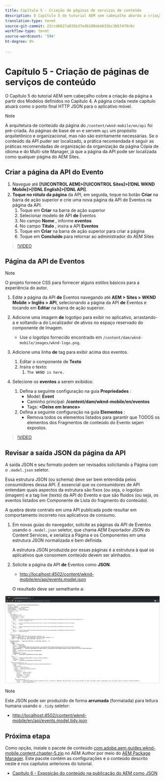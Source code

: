```yaml
---
title: Capítulo 5 - Criação de páginas de serviços de conteúdo
description: O Capítulo 5 do tutorial AEM sem cabeçalho aborda a criação de páginas a partir dos Modelos definidos no Capítulo 4. Essas páginas atuarão como pontos finais HTTP JSON.
translation-type: tm+mt
source-git-commit: 22ccd6627a035b37edb180eb4633bc3b57470c0c
workflow-type: tm+mt
source-wordcount: '594'
ht-degree: 0%

---
```



# Capítulo 5 - Criação de páginas de serviços de conteúdo

O Capítulo 5 do tutorial AEM sem cabeçalho cobre a criação da página a partir dos Modelos definidos no Capítulo 4. A página criada neste capítulo atuará como o ponto final HTTP JSON para o aplicativo móvel.

>[!NOTE]
>
> A arquitetura de conteúdo da página do `/content/wknd-mobile/en/api` foi pré-criada. As páginas de base de `en` e servem `api` um propósito arquitetônico e organizacional, mas não são estritamente necessárias. Se o conteúdo da API puder ser localizado, a prática recomendada é seguir as práticas recomendadas de organização da organização da página Cópia de idioma e do Multi-site Manager, já que a página da API pode ser localizada como qualquer página do AEM Sites.

## Criar a página da API do Evento

1. Navegue até **[!UICONTROL AEM]>[!UICONTROL Sites]>[!DNL WKND Mobile]>[!DNL English]>[!DNL API]**.
1. **Toque no rótulo da página** da API, em seguida, toque no botão **Criar** na barra de ação superior e crie uma nova página da API de Eventos na página da API.
   1. Toque em **Criar** na barra de ação superior
   1. Selecionar modelo de API **de** Eventos
   1. No campo **Nome** , informe **eventos**
   1. No campo **Título** , insira a API **Eventos**
   1. Toque em **Criar** na barra de ação superior para criar a página
   1. Toque em **Concluído** para retornar ao administrador do AEM Sites

>[!VIDEO](https://video.tv.adobe.com/v/28340/?quality=12&learn=on)

## Página da API de Eventos

>[!NOTE]
>
> O projeto fornece CSS para fornecer alguns estilos básicos para a experiência do autor.

1. Edite a página da API **de** Eventos navegando até **AEM > Sites > WKND Mobile > Inglês > API**, selecionando a página da API **de** Eventos e tocando em **Editar** na barra de ação superior.
1. Adicione uma imagem **de** logotipo para exibir no aplicativo, arrastando-a e soltando-a do Localizador de ativos no espaço reservado do componente de Imagem.
   * Use o logotipo fornecido encontrado em `/content/dam/wknd-mobile/images/wknd-logo.png`.

1. Adicione uma linha **de** tag para exibir acima dos eventos.
   1. Editar o componente de **Texto**
   1. Insira o texto:
      1. `The WKND is here.`

1. Selecione os **eventos** a serem exibidos:
   1. Defina a seguinte configuração na guia **Propriedades** :
      * Model: **Event**
      * Caminho principal: **/content/dam/wknd-mobile/en/eventos**
      * Tags: **&lt;Deixe em branco>**
   1. Defina a seguinte configuração na guia **Elementos** :
      * Remova todos os elementos listados para garantir que TODOS os elementos dos Fragmentos de conteúdo do Evento sejam expostos.

>[!VIDEO](https://video.tv.adobe.com/v/28339/?quality=12&learn=on)

## Revisar a saída JSON da página da API

A saída JSON e seu formato podem ser revisados solicitando a Página com o `.model.json` seletor.

Essa estrutura JSON (ou schema) deve ser bem entendida pelos consumidores dessa API. É essencial que os consumidores de API entendam quais aspectos da estrutura são fixos (ou seja, o logotipo (imagem) e a tag live (texto) da API do Evento e que são fluidos (ou seja, os eventos listados em Componente de Lista do fragmento do conteúdo).

A quebra deste contrato em uma API publicada pode resultar em comportamento incorreto nos aplicativos de consumo.

1. Em novas guias do navegador, solicite as páginas da API de Eventos usando o `.model.json` seletor, que chama AEM Exportador JSON do Content Services, e serializa a Página e os Componentes em uma estrutura JSON normalizada e bem definida.

   A estrutura JSON produzida por essas páginas é a estrutura à qual os aplicativos que consomem conteúdo devem ser alinhados.

1. Solicite a página da API **de** Eventos como **JSON**.

   * [http://localhost:4502/content/wknd-mobile/en/api/events.model.json](http://localhost:4502/content/wknd-mobile/en/api/events.model.tidy.json)

   O resultado deve ser semelhante a:

![Saída JSON do AEM Content Services](assets/chapter-5/json-output.png)

>[!NOTE]
>
> Este JSON pode ser produzido de forma **arrumada** (formatada) para leitura humana usando o `.tidy` seletor:
> * [http://localhost:4502/content/wknd-mobile/en/api/events.model.tidy.json](http://localhost:4502/content/wknd-mobile/en/api/events.model.tidy.json)


## Próxima etapa

Como opção, instale o pacote de conteúdo [com.adobe.aem.guides.wknd-mobile.content.chapter-5.zip](https://github.com/adobe/aem-guides-wknd-mobile/releases/latest) no AEM Author por meio do [AEM Package Manager](http://localhost:4502/crx/packmgr/index.jsp). Este pacote contém as configurações e o conteúdo descrito neste e nos capítulos anteriores do tutorial.

* [Capítulo 6 - Exposição do conteúdo na publicação do AEM como JSON](./chapter-6.md)
